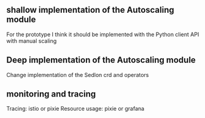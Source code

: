 ## shallow implementation of the Autoscaling module

For the prototype I think it should be implemented with the Python client API with manual scaling

## Deep implementation of the Autoscaling module

Change implementation of the Sedlon crd and operators

## monitoring and tracing

Tracing: istio or pixie
Resource usage: pixie or grafana

